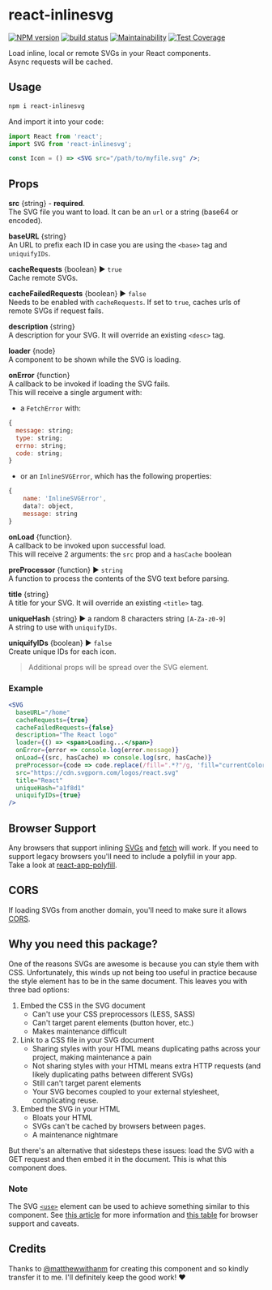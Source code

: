 # react-inlinesvg

[![NPM version](https://badge.fury.io/js/react-inlinesvg.svg)](https://www.npmjs.com/package/react-inlinesvg) [![build status](https://travis-ci.org/gilbarbara/react-inlinesvg.svg)](https://travis-ci.org/gilbarbara/react-inlinesvg) [![Maintainability](https://api.codeclimate.com/v1/badges/c7e42fe511b80cc25760/maintainability)](https://codeclimate.com/github/gilbarbara/react-inlinesvg/maintainability) [![Test Coverage](https://api.codeclimate.com/v1/badges/c7e42fe511b80cc25760/test_coverage)](https://codeclimate.com/github/gilbarbara/react-inlinesvg/test_coverage)

Load inline, local or remote SVGs in your React components.  
Async requests will be cached.

## Usage

```bash
npm i react-inlinesvg
```

And import it into your code:

```jsx
import React from 'react';
import SVG from 'react-inlinesvg';

const Icon = () => <SVG src="/path/to/myfile.svg" />;
```

## Props

**src** {string} - **required**.  
The SVG file you want to load. It can be an `url` or a string (base64 or encoded).

**baseURL** {string}  
An URL to prefix each ID in case you are using the `<base>` tag and `uniquifyIDs`.

**cacheRequests** {boolean} ▶︎ `true`  
Cache remote SVGs.

**cacheFailedRequests** {boolean} ▶︎ `false`  
Needs to be enabled with `cacheRequests`. If set to `true`, caches urls of remote SVGs if request fails.

**description** {string}  
A description for your SVG. It will override an existing `<desc>` tag.

**loader** {node}  
A component to be shown while the SVG is loading.

**onError** {function}  
A callback to be invoked if loading the SVG fails.  
This will receive a single argument with:

- a `FetchError` with:

```js
{
  message: string;
  type: string;
  errno: string;
  code: string;
}
```

- or an `InlineSVGError`, which has the following properties:

```js
{
    name: 'InlineSVGError',
    data?: object,
    message: string
}
```

**onLoad** {function}.  
A callback to be invoked upon successful load.  
This will receive 2 arguments: the `src` prop and a `hasCache` boolean

**preProcessor** {function} ▶︎ `string`  
A function to process the contents of the SVG text before parsing.

**title** {string}  
A title for your SVG. It will override an existing `<title>` tag.

**uniqueHash** {string} ▶︎ a random 8 characters string `[A-Za-z0-9]`  
A string to use with `uniquifyIDs`.

**uniquifyIDs** {boolean} ▶︎ `false`  
Create unique IDs for each icon.

> Additional props will be spread over the SVG element.

### Example

```jsx
<SVG
  baseURL="/home"
  cacheRequests={true}
  cacheFailedRequests={false}
  description="The React logo"
  loader={() => <span>Loading...</span>}
  onError={error => console.log(error.message)}
  onLoad={(src, hasCache) => console.log(src, hasCache)}
  preProcessor={code => code.replace(/fill=".*?"/g, 'fill="currentColor"')}
  src="https://cdn.svgporn.com/logos/react.svg"
  title="React"
  uniqueHash="a1f8d1"
  uniquifyIDs={true}
/>
```

## Browser Support

Any browsers that support inlining [SVGs](https://developer.mozilla.org/en-US/docs/Web/SVG/Element/svg) and [fetch](https://developer.mozilla.org/en-US/docs/Web/API/Fetch_API) will work.
If you need to support legacy browsers you'll need to include a polyfiil in your app.  
Take a look at [react-app-polyfill](https://www.npmjs.com/package/react-app-polyfill).

## CORS

If loading SVGs from another domain, you'll need to make sure it allows [CORS].

[cors]: https://developer.mozilla.org/en-US/docs/HTTP/Access_control_CORS
[svg-use-external-source]: http://css-tricks.com/svg-use-external-source
[use-article]: http://taye.me/blog/svg/a-guide-to-svg-use-elements/
[use-support]: https://developer.mozilla.org/en-US/docs/Web/SVG/Element/use#Browser_compatibility

## Why you need this package?

One of the reasons SVGs are awesome is because you can style them with CSS.
Unfortunately, this winds up not being too useful in practice because the style element has to be in the same document. This leaves you with three bad options:

1. Embed the CSS in the SVG document
   - Can't use your CSS preprocessors (LESS, SASS)
   - Can't target parent elements (button hover, etc.)
   - Makes maintenance difficult
2. Link to a CSS file in your SVG document
   - Sharing styles with your HTML means duplicating paths across your project, making maintenance a pain
   - Not sharing styles with your HTML means extra HTTP requests (and likely
     duplicating paths between different SVGs)
   - Still can't target parent elements
   - Your SVG becomes coupled to your external stylesheet, complicating reuse.
3. Embed the SVG in your HTML
   - Bloats your HTML
   - SVGs can't be cached by browsers between pages.
   - A maintenance nightmare

But there's an alternative that sidesteps these issues: load the SVG with a GET request and then embed it in the document. This is what this component does.

### Note

The SVG [`<use>`][svg-use-external-source] element can be used to achieve something similar to this component. See [this article][use-article] for more information and [this table][use-support] for browser support and caveats.

## Credits

Thanks to [@matthewwithanm](https://github.com/matthewwithanm) for creating this component and so kindly transfer it to me.
I'll definitely keep the good work! ❤️
